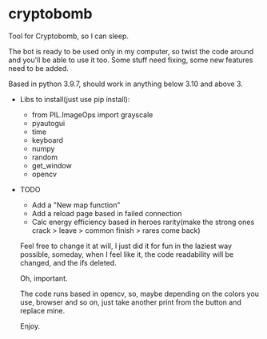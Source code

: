 # cryptobomb
Tool for Cryptobomb, so I can sleep.

The bot is ready to be used only in my computer, so twist the code around and you'll be able to use it too.
Some stuff need fixing, some new features need to be added.

Based in python 3.9.7, should work in anything below 3.10 and above 3.

- Libs to install(just use pip install): 
  - from PIL.ImageOps import grayscale
  - pyautogui
  - time
  - keyboard
  - numpy
  - random
  - get_window
  - opencv 

- TODO
  - Add a "New map function"
  - Add a reload page based in failed connection
  - Calc energy efficiency based in heroes rarity(make the strong ones crack > leave > common finish > rares come back)
  
  Feel free to change it at will, I just did it for fun in the laziest way possible, someday, when I feel like it, the 
  code readability will be changed, and the ifs deleted. 
  
  Oh, important. 
  
  The code runs based in opencv, so, maybe depending on the colors you use, browser and so on, just take another print from the button and replace mine.
  
  Enjoy.
